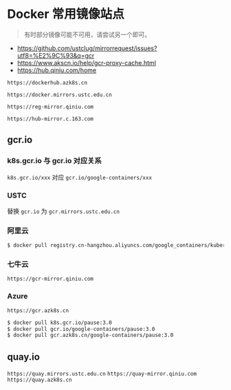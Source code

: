 # Docker 常用镜像站点

> 有时部分镜像可能不可用，请尝试另一个即可。

* https://github.com/ustclug/mirrorrequest/issues?utf8=%E2%9C%93&q=gcr
* https://www.akscn.io/help/gcr-proxy-cache.html
* https://hub.qiniu.com/home

`https://dockerhub.azk8s.cn`

`https://docker.mirrors.ustc.edu.cn`

`https://reg-mirror.qiniu.com`

`https://hub-mirror.c.163.com`

## gcr.io

### k8s.gcr.io 与 gcr.io 对应关系

`k8s.gcr.io/xxx` 对应 `gcr.io/google-containers/xxx`

### USTC

替换 `gcr.io` 为 `gcr.mirrors.ustc.edu.cn`

### 阿里云

```bash
$ docker pull registry.cn-hangzhou.aliyuncs.com/google_containers/kubernetes-dashboard-amd64:v1.10.1
```

### 七牛云

`https://gcr-mirror.qiniu.com`

### Azure

`https://gcr.azk8s.cn`

```bash
$ docker pull k8s.gcr.io/pause:3.0
$ docker pull gcr.io/google-containers/pause:3.0
$ docker pull gcr.azk8s.cn/google-containers/pause:3.0
```

## quay.io

`https://quay.mirrors.ustc.edu.cn`
`https://quay-mirror.qiniu.com`
`https://quay.azk8s.cn`
